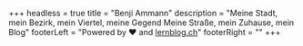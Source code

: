 +++
headless = true
title = "Benji Ammann"
description = "Meine Stadt, mein Bezirk, mein Viertel, meine Gegend Meine Straße, mein Zuhause, mein Blog"
footerLeft = "Powered by ❤️ and [lernblog.ch](https://www.lernblog.ch)"
footerRight = ""
+++
